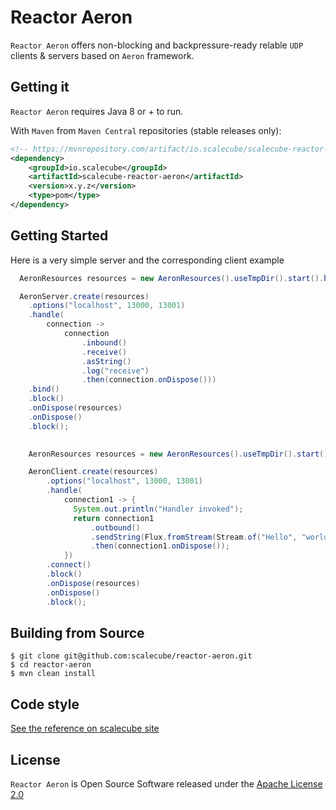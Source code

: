 # Reactor Aeron

`Reactor Aeron` offers non-blocking and backpressure-ready relable `UDP`
clients & servers based on `Aeron` framework.

## Getting it
`Reactor Aeron` requires Java 8 or + to run.

With `Maven` from `Maven Central` repositories (stable releases only):

```xml
<!-- https://mvnrepository.com/artifact/io.scalecube/scalecube-reactor-aeron -->
<dependency>
    <groupId>io.scalecube</groupId>
    <artifactId>scalecube-reactor-aeron</artifactId>
    <version>x.y.z</version>
    <type>pom</type>
</dependency>

```

## Getting Started

Here is a very simple server and the corresponding client example

```java
  AeronResources resources = new AeronResources().useTmpDir().start().block();

  AeronServer.create(resources)
    .options("localhost", 13000, 13001)
    .handle(
        connection ->
            connection
                .inbound()
                .receive()
                .asString()
                .log("receive")
                .then(connection.onDispose()))
    .bind()
    .block()
    .onDispose(resources)
    .onDispose()
    .block();
    
```

```java
    AeronResources resources = new AeronResources().useTmpDir().start().block();

    AeronClient.create(resources)
        .options("localhost", 13000, 13001)
        .handle(
            connection1 -> {
              System.out.println("Handler invoked");
              return connection1
                  .outbound()
                  .sendString(Flux.fromStream(Stream.of("Hello", "world!")).log("send"))
                  .then(connection1.onDispose());
            })
        .connect()
        .block()
        .onDispose(resources)
        .onDispose()
        .block();
```

## Building from Source

```console
$ git clone git@github.com:scalecube/reactor-aeron.git
$ cd reactor-aeron
$ mvn clean install
```

## Code style

[See the reference on scalecube site](https://github.com/scalecube/scalecube-parent/blob/develop/DEVELOPMENT.md#setting-up-development-environment) 

## License

`Reactor Aeron` is Open Source Software released under the [Apache License 2.0](https://www.apache.org/licenses/LICENSE-2.0)
